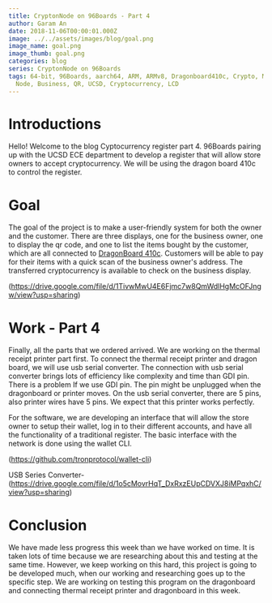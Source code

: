 ```yaml
---
title: CryptonNode on 96Boards - Part 4
author: Garam An
date: 2018-11-06T00:00:01.000Z
image: ../../assets/images/blog/goal.png
image_name: goal.png
image_thumb: goal.png
categories: blog
series: CryptonNode on 96Boards
tags: 64-bit, 96Boards, aarch64, ARM, ARMv8, Dragonboard410c, Crypto, Mining,
  Node, Business, QR, UCSD, Cryptocurrency, LCD
---
```


# Introductions

Hello! Welcome to the blog Cyptocurrency register part 4. 96Boards pairing up with the UCSD ECE department to develop a register that will allow store owners to accept cryptocurrency. We will be using the dragon board 410c to control the register.

# Goal

The goal of the project is to make a user-friendly system for both the owner and the customer. There are three displays, one for the business owner, one to display the qr code, and one to list the items bought by the customer, which are all connected to [DragonBoard 410c](http://www.96boards.org/product/dragonboard410c/). Customers will be able to pay for their items with a quick scan of the business owner's address. The transferred cryptocurrency is available to check on the business display.

(https://drive.google.com/file/d/1TivwMwU4E6Fjmc7w8QmWdlHgMcOFJngw/view?usp=sharing)

# Work - Part 4

Finally, all the parts that we ordered arrived. We are working on the thermal receipt printer part first. To connect the thermal receipt printer and dragon board, we will use usb serial converter. The connection with usb serial converter brings lots of efficiency like complexity and time than GDI pin. There is a problem If we use GDI pin. The pin might be unplugged when the dragonboard or printer moves. On the usb serial converter, there are 5 pins, also printer wires have 5 pins. We expect that this printer works perfectly.

For the software, we are developing an interface that will allow the store owner to setup their wallet, log in to their different accounts, and have all the functionality of a traditional register. The basic interface with the network is done using the wallet CLI.

(https://github.com/tronprotocol/wallet-cli)

USB Series Converter-(https://drive.google.com/file/d/1o5cMovrHqT_DxRxzEUpCDVXJ8iMPqxhC/view?usp=sharing)

# Conclusion

We have made less progress this week than we have worked on time. It is taken lots of time because we are researching about this and testing at the same time. However, we keep working on this hard, this project is going to be developed much, when our working and researching goes up to the specific step. We are working on testing this program on the dragonboard and connecting thermal receipt printer and dragonboard in this week.
